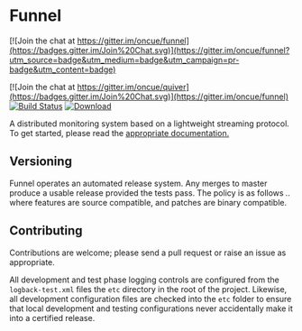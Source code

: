 # Funnel

[![Join the chat at https://gitter.im/oncue/funnel](https://badges.gitter.im/Join%20Chat.svg)](https://gitter.im/oncue/funnel?utm_source=badge&utm_medium=badge&utm_campaign=pr-badge&utm_content=badge)

[![Join the chat at https://gitter.im/oncue/quiver](https://badges.gitter.im/Join%20Chat.svg)](https://gitter.im/oncue/funnel)
[![Build Status](https://travis-ci.org/oncue/funnel.svg)](https://travis-ci.org/oncue/funnel)
[ ![Download](https://api.bintray.com/packages/oncue/releases/funnel/images/download.svg) ](https://bintray.com/oncue/releases/funnel/_latestVersion)

A distributed monitoring system based on a lightweight streaming protocol. To get started, please read the [appropriate documentation.](http://oncue.github.io/funnel/)

## Versioning

Funnel operates an automated release system. Any merges to master produce a usable release provided the tests pass. The policy is as follows *<breaking>.<feature>.<patch>* where features are source compatible, and patches are binary compatible.

## Contributing

Contributions are welcome; please send a pull request or raise an issue as appropriate.

All development and test phase logging controls are configured from the `logback-test.xml` files the `etc` directory in the root of the project. Likewise, all development configuration files are checked into the `etc` folder to ensure that local development and testing configurations never accidentally make it into a certified release.

